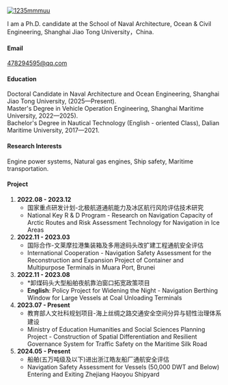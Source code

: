 

[![1235mmmuu](https://img.shields.io/badge/1235mmmuu-github-blue?logo=github)](https://github.com/1235mmmuu)

I am a Ph.D. candidate at the School of Naval Architecture, Ocean & Civil Engineering, Shanghai Jiao Tong University，China.

#### Email
478294595@qq.com

#### Education
Doctoral Candidate in Naval Architecture and Ocean Engineering, Shanghai Jiao Tong University, (2025—Present).\
Master's Degree in Vehicle Operation Engineering, Shanghai Maritime University, 2022—2025).\
Bachelor's Degree in Nautical Technology (English - oriented Class), Dalian Maritime University, 2017—2021.

#### Research Interests
Engine power systems, Natural gas engines, Ship safety, Maritime transportation.

#### Project
1. **2022.08 - 2023.12**
    - 国家重点研发计划-北极航道通航能力及冰区航行风险评估技术研究
    - National Key R & D Program - Research on Navigation Capacity of Arctic Routes and Risk Assessment Technology for Navigation in Ice Areas
2. **2022.11 - 2023.03**
    - 国际合作-文莱摩拉港集装箱及多用途码头改扩建工程通航安全评估
    - International Cooperation - Navigation Safety Assessment for the Reconstruction and Expansion Project of Container and Multipurpose Terminals in Muara Port, Brunei
3. **2022.11 - 2023.08**
    - *卸煤码头大型船舶夜航靠泊窗口拓宽政策项目
    - **English**: Policy Project for Widening the Night - Navigation Berthing Window for Large Vessels at Coal Unloading Terminals
4. **2023.07 - Present**
    - 教育部人文社科规划项目-海上丝绸之路交通安全空间分异与韧性治理体系建设
    - Ministry of Education Humanities and Social Sciences Planning Project - Construction of Spatial Differentiation and Resilient Governance System for Traffic Safety on the Maritime Silk Road
5. **2024.05 - Present**
    - 船舶(五万吨级及以下)进出浙江皓友船厂通航安全评估
    - Navigation Safety Assessment for Vessels (50,000 DWT and Below) Entering and Exiting Zhejiang Haoyou Shipyard 
